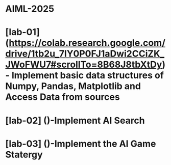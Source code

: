# AIML-2025
# [lab-01] (https://colab.research.google.com/drive/1tb2u_7lY0P0FJ1aDwi2CCiZK_JWoFWU7#scrollTo=8B68J8tbXtDy)- Implement basic data structures of Numpy, Pandas, Matplotlib and Access Data from sources
# [lab-02] ()-Implement AI Search
# [lab-03] ()-Implement the AI Game Statergy
